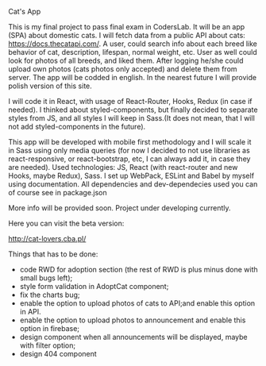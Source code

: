 Cat's App

This is my final project to pass final exam in CodersLab. It will be an app (SPA) about domestic cats. I will fetch data from a public API about cats: https://docs.thecatapi.com/. A user, could search info about each breed like behavior of cat, description, lifespan, normal weight, etc. User as well could look for photos of all breeds, and liked them. After logging he/she could upload own photos (cats photos only accepted) and delete them from server. The app will be codded in english. In the nearest future I will provide polish version of this site. 

I will code it in React, with usage of React-Router, Hooks, Redux (in case if needed). I thinked about styled-components, but finally decided to separate styles from JS, and all styles I will keep in Sass.(It does not mean, that I will not add styled-components in the future).

This app will be developed with mobile first methodology and I will scale it in Sass using only media queries (for now I decided to not use libraries as react-responsive, or react-bootstrap, etc, I can always add it, in case they are needed).
Used technologies:
JS, React (with react-router and new Hooks, maybe Redux), Sass. I set up WebPack, ESLint and Babel by myself using documentation. All dependencies and dev-dependecies used you can of course see in package.json

More info will be provided soon.
Project under developing currently.

Here you can visit the beta version:

http://cat-lovers.cba.pl/

Things that has to be done:

- code RWD for adoption section (the rest of RWD is plus minus done with small bugs left);
- style form validation in AdoptCat component;
- fix the charts bug;
- enable the option to upload photos of cats to API;and enable this option in API.
- enable the option to upload photos to announcement and enable this option in firebase;
- design component when all announcements will be displayed, maybe with filter option;
- design 404 component
